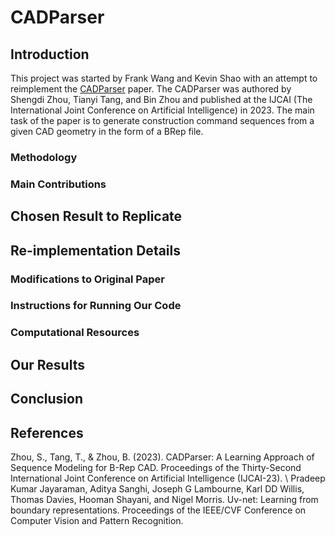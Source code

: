 # CADParser
## Introduction
This project was started by Frank Wang and Kevin Shao with an attempt to reimplement the [CADParser]([url](https://www.ijcai.org/proceedings/2023/200)) paper. The CADParser was authored by Shengdi Zhou, Tianyi Tang, and Bin Zhou and published at the IJCAI (The International Joint Conference on Artificial Intelligence) in 2023. The main task of the paper is to generate construction command sequences from a given CAD geometry in the form of a BRep file.
### Methodology

### Main Contributions

## Chosen Result to Replicate

## Re-implementation Details
### Modifications to Original Paper
### Instructions for Running Our Code
### Computational Resources

## Our Results

## Conclusion

## References
Zhou, S., Tang, T., & Zhou, B. (2023). CADParser: A Learning Approach of Sequence Modeling for B-Rep CAD. Proceedings of the Thirty-Second International Joint Conference on Artificial Intelligence (IJCAI-23). \\
Pradeep Kumar Jayaraman, Aditya Sanghi, Joseph G Lambourne, Karl DD Willis, Thomas Davies, Hooman Shayani, and Nigel Morris. Uv-net: Learning from boundary representations. Proceedings
of the IEEE/CVF Conference on Computer Vision and Pattern Recognition.

